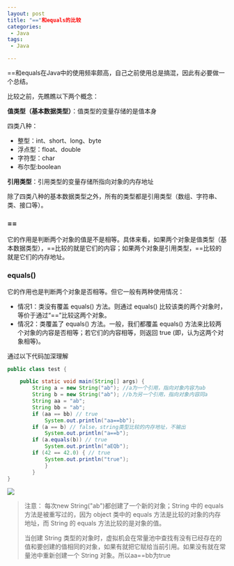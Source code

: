 ```yaml
---
layout: post
title: "=="和equals的比较
categories:
 - Java
tags:
 - Java

---
```


==和equals在Java中的使用频率颇高，自己之前使用总是搞混，因此有必要做一个总结。

比较之前，先瞧瞧以下两个概念：

**值类型（基本数据类型）**：值类型的变量存储的是值本身

四类八种：

- 整型：int、short、long、byte
- 浮点型：float、double
- 字符型：char
- 布尔型:boolean
<!-- more -->


**引用类型**：引用类型的变量存储所指向对象的内存地址

除了四类八种的基本数据类型之外，所有的类型都是引用类型（数组、字符串、类、接口等）。



### ==

它的作用是判断两个对象的值是不是相等。具体来看，如果两个对象是值类型（基本数据类型），==比较的就是它们的内容；如果两个对象是引用类型，==比较的就是它们的内存地址。



### equals() 

它的作用也是判断两个对象是否相等。但它一般有两种使用情况：

- 情况1：类没有覆盖 equals() 方法。则通过 equals() 比较该类的两个对象时，等价于通过“==”比较这两个对象。
- 情况2：类覆盖了 equals() 方法。一般，我们都覆盖 equals() 方法来比较两个对象的内容是否相等；若它们的内容相等，则返回 true (即，认为这两个对象相等)。

通过以下代码加深理解

```java
public class test {

	public static void main(String[] args) {
		String a = new String("ab"); //a为一个引用，指向对象内容为ab
		String b = new String("ab"); //b为另一个引用，指向对象内容同a
		String aa = "ab";
		String bb = "ab";
		if (aa == bb) // true 
			System.out.println("aa==bb"); 
		if (a == b) // false，string类型比较的内存地址，不输出
			System.out.println("a==b"); 
		if (a.equals(b)) // true 
			System.out.println("aEQb"); 
		if (42 == 42.0) { // true 
			System.out.println("true"); 
			}
		}
}

```

![](https://article-1300776923.cos.ap-chengdu.myqcloud.com/equals%26%3D.PNG)

> 注意： 每次new String("ab")都创建了一个新的对象；String 中的 equals 方法是被重写过的，因为 object 类中的 equals 方法是比较的对象的内存地址，而 String 的 equals 方法比较的是对象的值。
>
> 当创建 String 类型的对象时，虚拟机会在常量池中查找有没有已经存在的值和要创建的值相同的对象，如果有就把它赋给当前引用。如果没有就在常量池中重新创建一个 String 对象。所以aa==bb为true